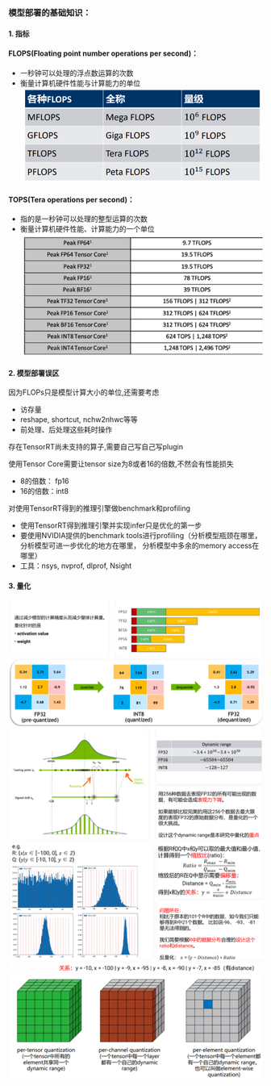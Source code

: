 ### **模型部署的基础知识：**
#### 1. 指标
#### FLOPS(Floating point number operations per second)：
- 一秒钟可以处理的浮点数运算的次数
- 衡量计算机硬件性能与计算能力的单位
![FLOPS](img/image.png)

#### TOPS(Tera operations per second)：
-  指的是一秒钟可以处理的整型运算的次数
-  衡量计算机硬件性能、计算能力的一个单位
![TOPS](img/image2.png)

#### 2. 模型部署误区
因为FLOPs只是模型计算大小的单位,还需要考虑
- 访存量
- reshape, shortcut, nchw2nhwc等等
- 前处理、后处理这些耗时操作

存在TensorRT尚未支持的算子,需要自己写自己写plugin

使用Tensor Core需要让tensor size为8或者16的倍数,不然会有性能损失
- 8的倍数： fp16
- 16的倍数：int8

对使用TensorRT得到的推理引擎做benchmark和profiling
- 使用TensorRT得到推理引擎并实现infer只是优化的第一步
- 要使用NVIDIA提供的benchmark tools进行profiling（分析模型瓶颈在哪里，分析模型可进一步优化的地方在哪里， 分析模型中多余的memory access在哪里）
- 工具：nsys, nvprof, dlprof, Nsight

#### 3. 量化
![alt text](img/image3.png)
![alt text](img/image4.png)
![alt text](img/image5.png)
![alt text](img/image6.png)